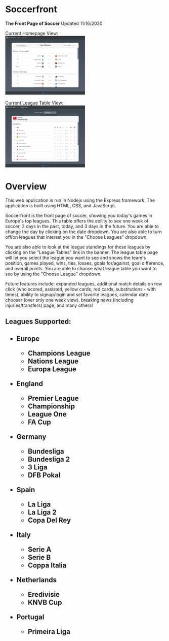# Soccerfront
<strong>The Front Page of Soccer</strong>
Updated 11/16/2020

Current Homepage View:<br>
<img class="image" src="images/home.png" width="50%" height="50%">

Current League Table View:<br>
<img class="image" src="images/league-table.png" width="50%" height="50%">

<h1>Overview</h1>
This web application is run in Nodejs using the Express framework.  The application is built using HTML, CSS, and JavaScript. 

Soccerfront is the front page of soccer, showing you today's games in Europe's top leagues.  This table offers the ability to see one week of soccer, 3 days in the past, today, and 3 days in the future.  You are able to change the day by clicking on the date dropdown.  You are also able to turn off/on leagues that interest you in the "Choose Leagues" dropdown.

You are also able to look at the league standings for these leagues by clicking on the "League Tables" link in the banner.  The league table page will let you select the league you want to see and shows the team's position, games played, wins, ties, losses, goals for/against, goal difference, and overall points.  You are able to choose what league table you want to see by using the "Choose League" dropdown.

Future features include: expanded leagues, additional match details on row click (who scored, assisted, yellow cards, red cards, substitutions - with times), ability to signup/login and set favorite leagues, calendar date chooser (over only one week view), breaking news (including injuries/transfers) page, and many others!

<h2>Leagues Supported:<h2>

* Europe  

	* Champions League  
	* Nations League  
	* Europa League  

* England

	* Premier League  
	* Championship  
	* League One  
	* FA Cup 

* Germany  

	* Bundesliga  
	* Bundesliga 2  
	* 3 Liga  
	* DFB Pokal  

* Spain  
	
	* La Liga  
	* La Liga 2  
	* Copa Del Rey  

* Italy  

	* Serie A  
	* Serie B  
	* Coppa Italia  

* Netherlands  

	* Eredivisie  
	* KNVB Cup  

* Portugal  

	* Primeira Liga